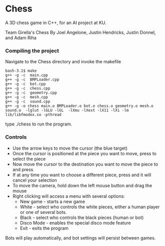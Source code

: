 # Chess
A 3D chess game in C++, for an AI project at KU.

Team Girella's Chess
By Joel Angelone, Justin Hendricks, Justin Donnel, and Adam Riha

### Compiling the project

Navigate to the Chess directory and invoke the makefile
```
bash-3.1$ make
g++ -g -c  main.cpp
g++ -g -c  BMPLoader.cpp
g++ -g -c  bot.cpp
g++ -g -c  chess.cpp
g++ -g -c  geometry.cpp
g++ -g -c  mesh.cpp
g++ -g -c  sound.cpp
g++ -g -o chess main.o BMPLoader.o bot.o chess.o geometry.o mesh.o sound.o  -lglut -lGLU -lGL  -lXmu -lXext -lX11 -lXi -lm  lib/libfmodex.so -pthread
```

type ./chess to run the program.

### Controls
- Use the arrow keys to move the cursor (the blue target)
- Once the cursor is positioned at the piece you want to move, press <ENTER> to select the piece
- Now move the cursor to the destination you want to move the piece to and press <ENTER>
- If at any time you want to choose a different piece, press <ESC> and it will cancel your selection
- To move the camera, hold down the left mouse button and drag the mouse
- Right clicking will access a menu with several options:
  - New game - starts a new game
  - White - select who controls the white pieces, either a human player or one of several bots.
  - Black - select who controls the black pieces (human or bot)
  - Disco Mode - enables the special disco mode feature
  - Exit - exits the program

Bots will play automatically, and bot settings will persist between games.
